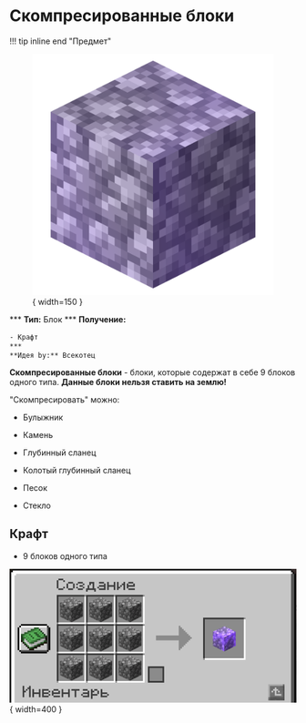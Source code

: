 # Скомпресированные блоки

!!! tip inline end "Предмет"
    <figure markdown="span">
        ![cattrack](../../assets/items/block/enchanted_cobblestone.png){ width=150 }
    </figure>
    ***
    **Тип:** Блок
    ***
    **Получение:**
    
    - Крафт
    ***
    **Идея by:** Всекотец

**Скомпресированные блоки** - блоки, которые содержат в себе 9 блоков одного типа. **Данные блоки нельзя ставить на землю!**

"Скомпресировать" можно:

- Булыжник

- Камень

- Глубинный сланец

- Колотый глубинный сланец

- Песок

- Стекло

## Крафт

- 9 блоков одного типа

![comp](../../assets/crafts/compressed_cobblestone.png){ width=400 }
